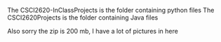 The CSCI2620-InClassProjects is the folder containing python files
The CSCI2620Projects is the folder containing Java files

Also sorry the zip is 200 mb, I have a lot of pictures in here
